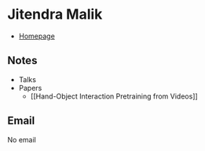 # Jitendra Malik

- [Homepage](http://people.eecs.berkeley.edu/~malik/)

## Notes

- Talks
- Papers
	- [[Hand-Object Interaction Pretraining from Videos]]

## Email

No email

